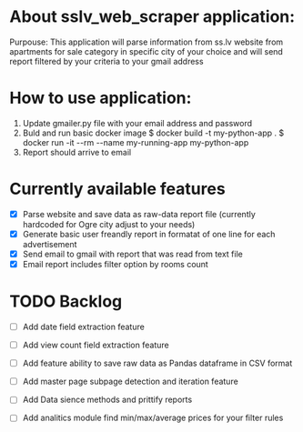 # About sslv_web_scraper application:
Purpouse: This application will parse information from ss.lv website from apartments for sale category in specific city of your choice
and  will send report filtered by your criteria to your gmail address 

# How to use application:
1. Update gmailer.py file with your email address and password
2. Buld and run basic docker image
    $ docker build -t my-python-app .
    $ docker run -it --rm --name my-running-app my-python-app
3. Report should arrive to email

# Currently available features
- [x] Parse website and save data as raw-data report file (currently hardcoded for Ogre city adjust to your needs)
- [x] Generate basic user freandly report in formatat of one line for each advertisement
- [x] Send email to gmail with report that was read from text file 
- [x] Email report includes filter option by rooms count

# TODO Backlog
- [ ] Add date field extraction feature
- [ ] Add view count field extraction feature
- [ ] Add feature ability to save raw data as Pandas dataframe in CSV format
- [ ] Add master page subpage detection and iteration feature
- [ ] Add Data sience methods and prittify reports
- [ ] Add analitics module find min/max/average prices for your filter rules 



  
